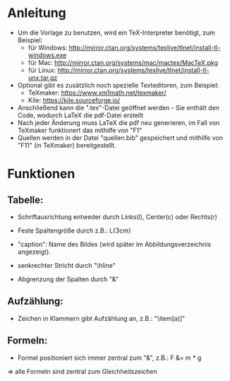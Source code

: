# Anleitung

- Um die Vorlage zu benutzen, wird ein TeX-Interpreter benötigt, zum Beispiel:
  - für Windows:  http://mirror.ctan.org/systems/texlive/tlnet/install-tl-windows.exe
  - für Mac:      http://mirror.ctan.org/systems/mac/mactex/MacTeX.pkg
  - für Linux:    http://mirror.ctan.org/systems/texlive/tlnet/install-tl-unx.tar.gz
- Optional gibt es zusätzlich noch spezielle Texteditoren, zum Beispiel:
  - TeXmaker:     https://www.xm1math.net/texmaker/
  - Kile:         https://kile.sourceforge.io/
- Anschließend kann die ".tex"-Datei geöffnet werden - Sie enthält den Code, wodurch LaTeX die pdf-Datei erstellt
- Nach jeder Änderung muss LaTeX die pdf neu generieren, im Fall von TeXmaker funktionert das mithilfe von "F1"
- Quellen werden in der Datei "quellen.bib" gespeichert und mithilfe von "F11" (in TeXmaker) bereitgestellt.

# Funktionen

## Tabelle:

- Schriftausrichtung entweder durch Links(l), Center(c) oder Rechts(r)

- Feste Spaltengröße durch z.B.: L{3cm}

- "caption": Name des Bildes (wird später im Abbildungsverzeichnis angezeigt).

- senkrechter Stricht durch "\hline"

- Abgrenzung der Spalten durch "&"

## Aufzählung:

- Zeichen in Klammern gibt Aufzählung an, z.B.: "\item[a)]"

## Formeln:

- Formel positioniert sich immer zentral zum "&", z.B.: F &= m * g

=> alle Formeln sind zentral zum Gleichheitszeichen

